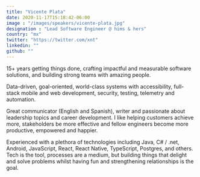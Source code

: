 ```yaml
---
title: "Vicente Plata"
date: 2020-11-17T15:18:42-06:00
image : "/images/speakers/vicente-plata.jpg"
designation : "Lead Software Engineer @ hims & hers"
country: "mx"
twitter: "https://twitter.com/xnt"
linkedin: ""
github: ""
---
```


15+ years getting things done, crafting impactful and measurable software solutions, and building strong teams with amazing people.

Data-driven, goal-oriented, world-class systems with accessibility, full-stack mobile and web development, security, testing, telemetry and automation.

Great communicator (English and Spanish), writer and passionate about leadership topics and career development. I like helping customers achieve more, stakeholders be more effective and fellow engineers become more productive, empowered and happier.

Experienced with a plethora of technologies including Java, C# / .net, Android, JavaScript, React, React Native, TypeScript, Postgres, and others. Tech is the tool, processes are a medium, but building things that delight and solve problems whilst having fun and strengthening relationships is the goal. 